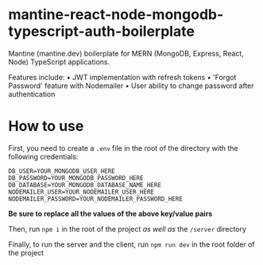# mantine-react-node-mongodb-typescript-auth-boilerplate

Mantine (mantine.dev) boilerplate for MERN (MongoDB, Express, React, Node) TypeScript applications.

Features include:
• JWT implementation with refresh tokens
• 'Forgot Password' feature with Nodemailer
• User ability to change password after authentication

# How to use

First, you need to create a `.env` file in the root of the directory with the following credentials:
```
DB_USER=YOUR_MONGODB_USER_HERE
DB_PASSWORD=YOUR_MONGODB_PASSWORD_HERE
DB_DATABASE=YOUR_MONGODB_DATABASE_NAME_HERE
NODEMAILER_USER=YOUR_NODEMAILER_USER_HERE
NODEMAILER_PASSWORD=YOUR_NODEMAILER_PASSWORD_HERE
```

**Be sure to replace all the values of the above key/value pairs**

Then, run `npm i` in the root of the project *as well as* the `/server` directory

Finally, to run the server and the client, run `npm run dev` in the root folder of the project
